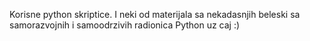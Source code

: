 Korisne python skriptice.
I neki od materijala sa nekadasnjih beleski sa samorazvojnih i samoodrzivih radionica Python uz caj :)

